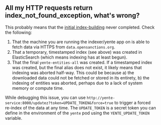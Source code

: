 ## All my HTTP requests return index_not_found_exception, what's wrong?

This probably means that the [initial index-building](/faq/71/) never completed. Check the following:

1. That the machine you are running the indexer/yente app on is able to fetch data via HTTPS from `data.opensanctions.org`.
2. That a temporary, timestamped index (see above) was created in ElasticSearch (which means indexing has at least begun).
3. That the final `yente-entities-all` was created. If a timestamped index was created, but the final alias does not exist, it likely means that indexing was aborted half-way. This could be because a) the downloaded data could not be fetched or stored in its entirety, b) the indexing of entities was aborted, perhaps due to a lack of system memory or compute time.

While debugging this issue, you can use `http://yente-service:8000/updatez?token=UPDATE_TOKEN&force=true` to trigger a forced re-index of the data at any time. The `UPDATE_TOKEN` is a secret token you can define in the environment of the `yente` pod using the `YENTE_UPDATE_TOKEN` variable.
